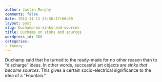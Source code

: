 ```yaml
---
author: Justin Murphy
comments: false
date: 2012-11-11 23:58:17+00:00
layout: post
slug: Duchamp-on-sinks-and-sources
title: Duchamp on sinks and sources
wordpress_id: 388
categories:
- theory
---
```


Duchamp said that he turned to the ready-made for no other reason than to “discharge” ideas. In other words, successful art objects are _sinks that become sources_. This gives a certain socio-electrical significance to the idea of a "Fountain."